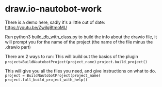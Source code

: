 # draw.io-nautobot-work

There is a demo here, sadly it's a little out of date:
https://youtu.be/ZwiIgBtmoMU


Run 
python3 build_db_with_class.py 
to build the info about the drawio file, it will prompt you for the name of the project (the name of the file minus the .drawio part)

There are 2 ways to run:
This will build out the basics of the plugin
`project=BuildNautobotProject(project_name)`
`project.build_project()`

This will give you all the files you need, and give instructions on what to do.
`project = BuildNautobotProject(project_name)`
`project.full_build_project_with_help()`



